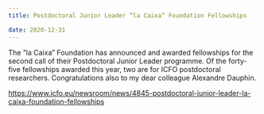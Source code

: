 ```yaml
---
title: Postdoctoral Junior Leader “la Caixa” Foundation Fellowships

date: 2020-12-31
---
```


The ”la Caixa” Foundation has announced and awarded fellowships for the second call of their Postdoctoral Junior Leader programme. Of the forty-five fellowships awarded this year, two are for ICFO postdoctoral researchers. Congratulations also to my dear colleague Alexandre Dauphin.

<!--more-->

https://www.icfo.eu/newsroom/news/4845-postdoctoral-junior-leader-la-caixa-foundation-fellowships
